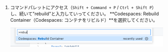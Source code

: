 1. コマンドパレットにアクセス（`Shift + Command + P` / `Ctrl + Shift P`）し、続いて"rebuild"と入力していってください。 **Codespaces: Rebuild Container（Codespaces: コンテナをリビルド）**を選択してください。

    ![コンテナリビルドの選択肢](/assets/images/help/codespaces/codespaces-rebuild.png)
